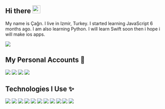 <h2 align="left">Hi there <img src="https://raw.githubusercontent.com/MartinHeinz/MartinHeinz/master/wave.gif" width="25px"></h2>

My name is Çağrı. I live in Izmir, Turkey. I started learning JavaScript 6 months ago. I am also learning Python. I will learn Swift soon then i hope i will make ios apps.

<img src="https://komarev.com/ghpvc/?username=p0we&color=blueviolet"/>

## My Personal Accounts 📱
<a href="https://discord.com/users/775016476389408780" target="_blank">![](https://img.shields.io/badge/Discord-7289DA?style=for-the-badge&logo=discord&logoColor=white)</a>
<a href="https://instagram.com/p0wew" target="_blank">![](https://img.shields.io/badge/Instagram-E4405F?style=for-the-badge&logo=instagram&logoColor=white)</a>
<a href="https://open.spotify.com/user/31eepdmjragxb3tm6gumvk7aecwe?si=JkrtPbEzQNW4vHaqU-KcFg" target="_blank">![](https://img.shields.io/badge/Spotify-1ED760?&style=for-the-badge&logo=spotify&logoColor=white)</a>
<a href="https://youtube.com/channel/UCP9pa84RYEjuCwo0yjV10Y" target="_blank">![](https://img.shields.io/badge/YouTube-FF0000?style=for-the-badge&logo=youtube&logoColor=white)</a>

## Technologies I Use ✨

![](https://img.shields.io/badge/Ubuntu-E95420?style=for-the-badge&logo=ubuntu&logoColor=white) ![](https://img.shields.io/badge/Windows-0078D6?style=for-the-badge&logo=windows&logoColor=white) ![](https://img.shields.io/badge/iOS-000000?style=for-the-badge&logo=ios&logoColor=white) ![](https://img.shields.io/badge/Android-3DDC84?style=for-the-badge&logo=android&logoColor=white) ![](https://img.shields.io/badge/Python-14354C?style=for-the-badge&logo=python&logoColor=white) ![](https://img.shields.io/badge/HTML5-E34F26?style=for-the-badge&logo=html5&logoColor=white) ![](https://img.shields.io/badge/CSS3-1572B6?style=for-the-badge&logo=css3&logoColor=white) ![](https://img.shields.io/badge/JavaScript-323330?style=for-the-badge&logo=javascript&logoColor=F7DF1E) ![](https://img.shields.io/badge/Node.js-43853D?style=for-the-badge&logo=node.js&logoColor=white) ![](https://img.shields.io/badge/Markdown-000000?style=for-the-badge&logo=markdown&logoColor=white) ![](https://img.shields.io/badge/MongoDB-4EA94B?style=for-the-badge&logo=mongodb&logoColor=white)
